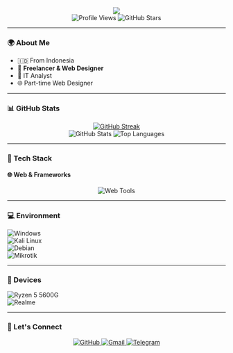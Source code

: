 <div align="center">
  <a href="https://git.io/typing-svg">
    <img src="https://readme-typing-svg.demolab.com?font=Raleway&weight=600&size=30&duration=2500&pause=1500&color=FF3183&center=true&vCenter=true&multiline=true&width=435&height=135&lines=Hello+%F0%9F%91%8B;Nice+to+meet+u;Im+Dena+Kamal+%F0%9F%A4%9D; alt="Typing SVG" />
  </a>
</div>

<div align="center">
  <img src="https://komarev.com/ghpvc/?username=kamaltz&style=flat-square&color=brightgreen" alt="Profile Views" />
  <img src="https://img.shields.io/github/stars/kamaltz?style=flat-square&color=yellow" alt="GitHub Stars" />
</div>

---

### 🌍 About Me
- 🇮🇩 From Indonesia  
- 🌟 **Freelancer & Web Designer** 
- 🤖 IT Analyst
- 🌐 Part-time Web Designer

---

### 📊 GitHub Stats  
<div align="center">
  <a href="https://git.io/streak-stats">
    <img src="https://streak-stats.demolab.com/?user=kamaltz&theme=radical" alt="GitHub Streak" />
  </a>
  <br>
  <img src="https://github-readme-stats.vercel.app/api?username=kamaltz&show_icons=true&theme=radical" alt="GitHub Stats" />
  <img src="https://github-readme-stats.vercel.app/api/top-langs/?username=kamaltz&layout=compact&theme=radical" alt="Top Languages" />
</div>

---

### 🚀 Tech Stack  

#### 🌐 Web & Frameworks  
<div align="center">
  <img src="https://skillicons.dev/icons?i=html,css,javascript,figma,photoshop,corel" alt="Web Tools" />
</div>

---

### 💻 Environment  
![Windows](https://img.shields.io/badge/Windows%2011-00BBFF?style=flat-square&logo=Windows&logoColor=ffffff)  
![Kali Linux](https://img.shields.io/badge/Kali%20Linux-87CF3E?style=flat-square&logo=Kali&logoColor=ffffff)  
![Debian](https://img.shields.io/badge/Debian-ED9121?style=flat-square&logo=Debian&logoColor=ffffff)  
![Mikrotik](https://img.shields.io/badge/Mikrotik-ED9121?style=flat-square&logo=Mikrotik&logoColor=ffffff)  

---

### 📱 Devices  
![Ryzen 5 5600G](https://img.shields.io/badge/Ryzen_5_5600G-ED9121?style=flat-square&logo=pc&logoColor=ffffff)  
![Realme](https://img.shields.io/badge/Realme-ED9121?style=flat-square&logo=realme&logoColor=ffffff)  

---

### 🤝 Let's Connect  
<div align="center">
  <a href="https://github.com/kamaltz">
    <img src="https://img.shields.io/badge/GitHub-100000?style=for-the-badge&logo=github&logoColor=white" alt="GitHub" />
  </a>
  <a href="mailto:camvr35@gmail.com">
    <img src="https://img.shields.io/badge/Gmail-D14836?style=for-the-badge&logo=gmail&logoColor=white" alt="Gmail" />
  </a>
  <a href="https://t.me/kamaltz16">
    <img src="https://img.shields.io/badge/Telegram-2CA5E0?style=for-the-badge&logo=telegram&logoColor=white" alt="Telegram" />
  </a>
</div>





